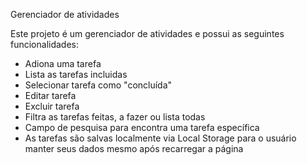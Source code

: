 Gerenciador de atividades

Este projeto é um gerenciador de atividades e possui as seguintes funcionalidades:

* Adiona uma tarefa
* Lista as tarefas incluidas
* Selecionar tarefa como "concluída"
* Editar tarefa
* Excluir tarefa
* Filtra as tarefas feitas, a fazer ou lista todas
* Campo de pesquisa para encontra uma tarefa específica
* As tarefas são salvas localmente via Local Storage para o usuário manter seus dados mesmo após recarregar a página
